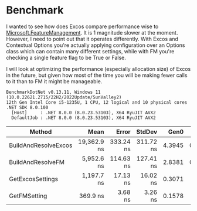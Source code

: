 # Benchmark

I wanted to see how does Excos compare performance wise to [Microsoft.FeatureManagement]().
It is 1 magnitude slower at the moment. However, I need to point out that it operates differently. With Excos and Contextual Options you're actually applying configuration over an Options class which can contain many different settings, while with FM you're checking a single feature flag to be True or False.

I will look at optimizing the performance (especially allocation size) of Excos in the future, but given how most of the time you will be making fewer calls to it than to FM it might be manageable.

```
BenchmarkDotNet v0.13.11, Windows 11 (10.0.22621.2715/22H2/2022Update/SunValley2)
12th Gen Intel Core i5-1235U, 1 CPU, 12 logical and 10 physical cores
.NET SDK 8.0.100
  [Host]     : .NET 8.0.0 (8.0.23.53103), X64 RyuJIT AVX2
  DefaultJob : .NET 8.0.0 (8.0.23.53103), X64 RyuJIT AVX2
```

| Method               | Mean        | Error     | StdDev    | Gen0   | Gen1   | Allocated |
|--------------------- |------------:|----------:|----------:|-------:|-------:|----------:|
| BuildAndResolveExcos | 19,362.9 ns | 333.24 ns | 311.72 ns | 4.3945 | 0.9766 |   27954 B |
| BuildAndResolveFM    |  5,952.6 ns | 114.63 ns | 127.41 ns | 2.8381 | 0.7019 |   17921 B |
| GetExcosSettings     |  1,197.7 ns |  17.13 ns |  16.02 ns | 0.3071 |      - |    1936 B |
| GetFMSetting         |    369.9 ns |   3.68 ns |   3.26 ns | 0.1578 |      - |     992 B |
